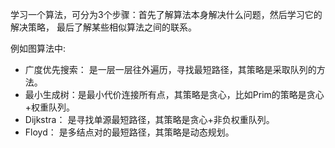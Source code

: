 学习一个算法，可分为3个步骤：首先了解算法本身解决什么问题，然后学习它的解决策略，
最后了解某些相似算法之间的联系。

例如图算法中:
* 广度优先搜索： 是一层一层往外遍历，寻找最短路径，其策略是采取队列的方法。
* 最小生成树：是最小代价连接所有点，其策略是贪心，比如Prim的策略是贪心+权重队列。
* Dijkstra： 是寻找单源最短路径，其策略是贪心+非负权重队列。
* Floyd： 是多结点对的最短路径，其策略是动态规划。
